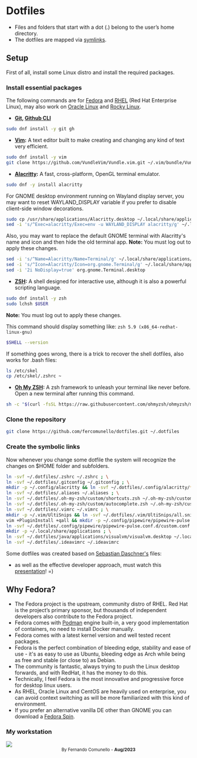 # Dotfiles
* Files and folders that start with a dot (.) belong to the user’s home directory.
* The dotfiles are mapped via [symlinks](https://en.wikipedia.org/wiki/Symbolic_link).

## Setup
First of all, install some Linux distro and install the required packages.

### Install essential packages
The following commands are for [Fedora](https://fedoraproject.org/pt-br/workstation/download/) and
[RHEL](https://developers.redhat.com/products/rhel) (Red Hat Enterprise Linux), may also work on [Oracle Linux](https://www.oracle.com/linux) and [Rocky Linux](https://rockylinux.org).

* **[Git](https://git-scm.com), [Github CLI](https://cli.github.com)**
```sh
sudo dnf install -y git gh
```

* **[Vim](https://www.vim.org):** A text editor built to make creating and changing any kind of text very efficient.
```sh
sudo dnf install -y vim
git clone https://github.com/VundleVim/Vundle.vim.git ~/.vim/bundle/Vundle.vim
```

* **[Alacritty](https://alacritty.org):** A fast, cross-platform, OpenGL terminal emulator.
```sh
sudo dnf -y install alacritty
```

For GNOME desktop environment running on Wayland display server, you may want to reset WAYLAND_DISPLAY variable
if you prefer to disable client-side window decorations.
```sh
sudo cp /usr/share/applications/Alacritty.desktop ~/.local/share/applications
sed -i 's/^Exec=alacritty/Exec=env -u WAYLAND_DISPLAY alacritty/g' ~/.local/share/applications/Alacritty.desktop
```

Also, you may want to replace the default GNOME terminal with Alacritty's name and icon and then hide the old terminal app.
**Note:** You must log out to apply these changes.

```sh
sed -i 's/^Name=Alacritty/Name=Terminal/g' ~/.local/share/applications/Alacritty.desktop; \
sed -i 's/^Icon=Alacritty/Icon=org.gnome.Terminal/g' ~/.local/share/applications/Alacritty.desktop; \
sed -i '2i NoDisplay=true' org.gnome.Terminal.desktop
```

* **[ZSH](https://www.zsh.org):** A shell designed for interactive use, although it is also a powerful scripting language.
```sh
sudo dnf install -y zsh
sudo lchsh $USER
```

**Note:** You must log out to apply these changes.

This command should display something like: `zsh 5.9 (x86_64-redhat-linux-gnu)`
```sh
$SHELL --version
```

If something goes wrong, there is a trick to recover the shell dotfiles, also works for .bash files:
```sh
ls /etc/skel
cp /etc/skel/.zshrc ~
```

* **[Oh My ZSH](https://ohmyz.sh):** A zsh framework to unleash your terminal like never before.
Open a new terminal after running this command.
```sh
sh -c "$(curl -fsSL https://raw.githubusercontent.com/ohmyzsh/ohmyzsh/master/tools/install.sh)"
```

### Clone the repository
```sh
git clone https://github.com/fercomunello/dotfiles.git ~/.dotfiles
```

### Create the symbolic links
Now whenever you change some dotfile the system will recognize the changes on $HOME folder and subfolders.
```sh
ln -svf ~/.dotfiles/.zshrc ~/.zshrc ; \
ln -svf ~/.dotfiles/.gitconfig ~/.gitconfig ; \
mkdir -p ~/.config/alacritty && ln -svf ~/.dotfiles/.config/alacritty/* ~/.config/alacritty/* ; \
ln -svf ~/.dotfiles/.aliases ~/.aliases ; \
ln -svf ~/.dotfiles/.oh-my-zsh/custom/shortcuts.zsh ~/.oh-my-zsh/custom/shortcuts.zsh ; \
ln -svf ~/.dotfiles/.oh-my-zsh/custom/autocomplete.zsh ~/.oh-my-zsh/custom/autocomplete.zsh ; \
ln -svf ~/.dotfiles/.vimrc ~/.vimrc ; \
mkdir -p ~/.vim/UltiSnips && ln -svf ~/.dotfiles/.vim/UltiSnips/all.snippets ~/.vim/UltiSnips/all.snippets ; \
vim +PluginInstall +qall && mkdir -p ~/.config/pipewire/pipewire-pulse.conf.d ; \
ln -svf ~/.dotfiles/.config/pipewire/pipewire-pulse.conf.d/custom.conf ~/.config/pipewire/pipewire-pulse.conf.d/custom.conf ; \
mkdir -p ~/.local/share/applications ; \
ln -svf ~/.dotfiles/java/applications/visualvm/visualvm.desktop ~/.local/share/applications/visualvm.desktop ; \
ln -svf ~/.dotfiles/.ideavimrc ~/.ideavimrc
```

Some dotfiles was created based on [Sebastian Daschner's](https://github.com/sdaschner/dotfiles) files:
 - as well as the effective developer approach, must watch this [presentation](https://www.youtube.com/live/mt4K6gHj5gE)! =)

## Why Fedora?
* The Fedora project is the upstream, community distro of RHEL. Red Hat is the project’s primary sponsor, but thousands of independent developers also
contribute to the Fedora project.
* Fedora comes with [Podman](https://podman.io) engine built-in, a very good implementation of containers, no need to install Docker manually.
* Fedora comes with a latest kernel version and well tested recent packages. 
* Fedora is the perfect combination of bleeding edge, stability and ease of use - it's as easy to use as Ubuntu, bleeding edge as Arch while being as free and stable (or close to) as Debian.
* The community is fantastic, always trying to push the Linux desktop forwards, and with RedHat, it has the money to do this.
* Technically, I feel Fedora is the most innovative and progressive force for desktop linux users.
* As RHEL, Oracle Linux and CentOS are heavily used on enterprise, you can avoid context switching as will be more familiarized with this kind of environment.
* If you prefer an alternative vanilla DE other than GNOME you can download a [Fedora Spin](https://fedoraproject.org/spins).

### My workstation
<img src="https://i.imgur.com/2WwFx7x.png">

<div align="center">
  <small>By Fernando Comunello - <strong>Aug/2023</strong></small><br>
</div>

